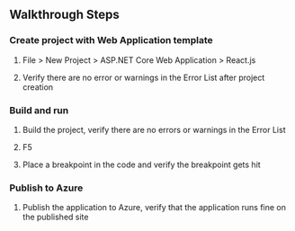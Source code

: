 ## Walkthrough Steps              

### Create project with Web Application template

1. File > New Project > ASP.NET Core Web Application > React.js

2. Verify there are no error or warnings in the Error List after project creation

### Build and run 

1. Build the project, verify there are no errors or warnings in the Error List  

2. F5   

3. Place a breakpoint in the code and verify the breakpoint gets hit  

### Publish to Azure   

1. Publish the application to Azure, verify that the application runs fine on the published site 
